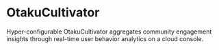 # OtakuCultivator
Hyper-configurable OtakuCultivator aggregates community engagement insights through real-time user behavior analytics on a cloud console.
